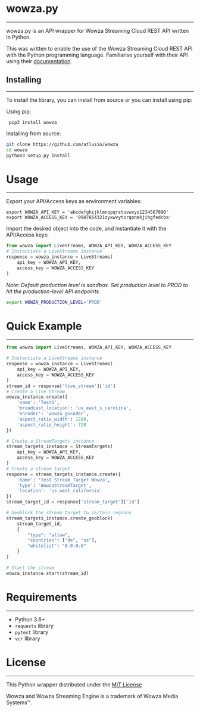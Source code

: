 # wowza.py

-----

wowza.py is an API wrapper for Wowza Streaming Cloud REST API written in Python.

This was written to enable the use of the Wowza Streaming Cloud REST API with the Python programming language. Familiarise yourself with their API using their [documentation](https://sandbox.cloud.wowza.com/apidocs/v1/#).

## Installing

-----

To install the library, you can install from source or you can install using pip:

Using pip:

``` pip3 install wowza```

Installing from source:

```bash
git clone https://github.com/atlusio/wowza
cd wowza
python3 setup.py install
```

# Usage

-----

Export your API/Access keys as environment variables:

```
export WOWZA_API_KEY = 'abcdefghijklmnopqrstuvwxyz1234567890'
export WOWZA_ACCESS_KEY = '0987654321zyxwvytsrqonmkjihgfedcba'
```

Import the desired object into the code, and instantiate it with the API/Access keys:

```python
from wowza import LiveStreams, WOWZA_API_KEY, WOWZA_ACCESS_KEY
# Instantiate a LiveStreams instance
response = wowza_instance = LiveStreams(
    api_key = WOWZA_API_KEY,
    access_key = WOWZA_ACCESS_KEY
)
```

*Note: Default production level is sandbox. Set production level to PROD to hit the production-level API endpoints.*

```bash
export WOWZA_PRODUCTION_LEVEL='PROD'
```

# Quick Example

-----

```python
from wowza import LiveStreams, WOWZA_API_KEY, WOWZA_ACCESS_KEY

# Instantiate a LiveStreams instance
response = wowza_instance = LiveStreams(
    api_key = WOWZA_API_KEY,
    access_key = WOWZA_ACCESS_KEY
)
stream_id = response['live_stream']['id']
# Create a Live Stream
wowza_instance.create({
    'name': 'Test1',
    'broadcast_location': 'us_east_s_carolina',
    'encoder': 'wowza_gocoder',
    'aspect_ratio_width': 1280,
    'aspect_ratio_height': 720
})

# Create a StreamTargets instance
stream_targets_instance = StreamTargets(
    api_key = WOWZA_API_KEY,
    access_key = WOWZA_ACCESS_KEY
)
# Create a stream target
response = stream_targets_instance.create({
    'name': 'Test Stream Target Wowza',
    'type': 'WowzaStreamTarget',
    'location': 'us_west_california'
})
stream_target_id = response['stream_target']['id']

# Geoblock the stream target to certain regions
stream_targets_instance.create_geoblock(
    stream_target_id,
    {
        "type": "allow",
        "countries": ["de", "us"],
        "whitelist": "0.0.0.0"
    }
)

# Start the stream
wowza_instance.start(stream_id)
```

# Requirements

-----

- Python 3.6+
- `requests` library
- `pytest` library
- `vcr` library

# License

-----

This Python wrapper distributed under the [MIT License](master/LICENSE.txt)

Wowza and Wowza Streaming Engine is a trademark of Wowza Media Systems™. 
